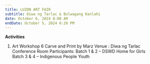 ```yaml
---
title: LUZON ART FAIR
subtitle: Diwa ng Tarlac & Bulwagang Kanlahi
date: October 6, 2024 8:00 AM
endDate: October 5, 2024 6:20 PM
---
```

**Activities**

1. Art Workshop 6
   Carve and Print by Marz 
   Venue : Diwa ng Tarlac Conference Room
   Participants:
   Batch 1 & 2 – DSWD Home for Girls
   Batch 3 & 4 – Indigenous People Youth